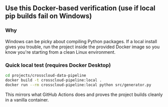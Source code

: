 Use this Docker-based verification (use if local pip builds fail on Windows)
---------------------------------------------------------------

### Why
Windows can be picky about compiling Python packages. If a local install gives you trouble, run the project inside the provided Docker image so you know you're starting from a clean Linux environment.

### Quick local test (requires Docker Desktop)
```bash
cd projects/crosscloud-data-pipeline
docker build -t crosscloud-pipeline:local .
docker run --rm crosscloud-pipeline:local python src/generator.py
```

This mirrors what GitHub Actions does and proves the project builds cleanly in a vanilla container.


